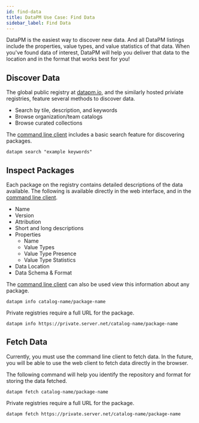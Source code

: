 ```yaml
---
id: find-data
title: DataPM Use Case: Find Data
sidebar_label: Find Data
---
```


DataPM is the easiest way to discover new data. And all DataPM listings include the properties, value types, and value statistics of that data. When you've found data of interest, DataPM will help you deliver that data to the location and in the format that works best for you!

## Discover Data

The global public registry at [datapm.io](https://datapm.io), and the similarly hosted priviate registries, feature several methods to discover data. 


* Search by tile, description, and keywords
* Browse organization/team catalogs
* Browse curated collections 


The [command line client](command-line-client.md) includes a basic search feature for discovering packages. 

```text
datapm search "example keywords"
```


## Inspect Packages

Each package on the registry contains detailed descriptions of the data available. The following is available directly in the web interface, and in the [command line client](command-line-client.md). 

* Name
* Version
* Attribution
* Short and long descriptions
* Properties
  * Name
  * Value Types
  * Value Type Presence 
  * Value Type Statistics
* Data Location
* Data Schema & Format


The [command line client](command-line-client.md) can also be used view this information about any package. 

```text
datapm info catalog-name/package-name
```

Private registries require a full URL for the package. 

```text
datapm info https://private.server.net/catalog-name/package-name
```

## Fetch Data 

Currently, you must use the command line client to fetch data. In the future, you will be able to use the web client to fetch data directly in the browser. 

The following command will help you identify the repository and format for storing the data fetched. 

```text
datapm fetch catalog-name/package-name
```

Private registries require a full URL for the package. 


```text
datapm fetch https://private.server.net/catalog-name/package-name
```





